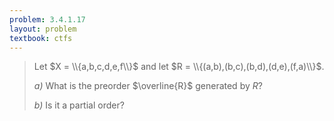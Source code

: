 ```yaml
---
problem: 3.4.1.17
layout: problem
textbook: ctfs
---
```


> Let $X = \\{a,b,c,d,e,f\\}$ and let $R = \\{(a,b),(b,c),(b,d),(d,e),(f,a)\\}$.
>
> _a)_ What is the preorder $\overline{R}$ generated by $R$?
>
> _b)_ Is it a partial order?
